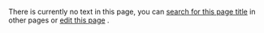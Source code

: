 There is currently no text in this page, you can
 [search for this page title](http://ontologydesignpatterns.org/wiki/Special:Search/Standard "Special:Search/Standard") 
 in other pages or
 [edit this page](http://ontologydesignpatterns.org/wiki/index.php?title=Submissions:Standard&action=edit "http://ontologydesignpatterns.org/wiki/index.php?title=Submissions:Standard&action=edit") 
 .